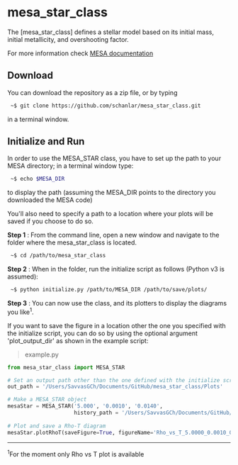 # mesa_star_class
The [mesa_star_class] defines a stellar model based on its initial mass, initial metallicity, and overshooting factor.

For more information check [MESA documentation](http://mesa.sourceforge.net/)


## Download
You can download the repository as a zip file, or by typing

```bash
 ~$ git clone https://github.com/schanlar/mesa_star_class.git
```

in a terminal window.

## Initialize and Run
In order to use the MESA_STAR class, you have to set up the path
to your MESA directory; in a terminal window type:

```bash
 ~$ echo $MESA_DIR
```
to display the path (assuming the MESA_DIR points to the directory you
downloaded the MESA code)


You'll also need to specify a path to a location where your plots will be
saved if you choose to do so.

**Step 1** : From the command line, open a new window and navigate to the folder
where the mesa_star_class is located.

```bash
 ~$ cd /path/to/mesa_star_class
```

**Step 2** : When in the folder, run the initialize script as follows
(Python v3 is assumed):

```bash
 ~$ python initialize.py /path/to/MESA_DIR /path/to/save/plots/
```

**Step 3** : You can now use the class, and its plotters to display the diagrams
you like<sup>1</sup>.

If you want to save the figure in a location other the one you specified with
the initialize script, you can do so by using the optional argument
'plot_output_dir' as shown in the example script:

  > example.py
  
```python
from mesa_star_class import MESA_STAR

# Set an output path other than the one defined with the initialize script
out_path = '/Users/SavvasGCh/Documents/GitHub/mesa_star_class/Plots'

# Make a MESA_STAR object
mesaStar = MESA_STAR('5.000', '0.0010', '0.0140',
                     history_path = '/Users/SavvasGCh/Documents/GitHub/mesa_star_class/Data/5p0M/LOGS')
                     
# Plot and save a Rho-T diagram
mesaStar.plotRhoT(saveFigure=True, figureName='Rho_vs_T_5.0000_0.0010_0.0140', plot_output_dir=out_path)
```

---
<sup>1</sup>For the moment only Rho vs T plot is available
